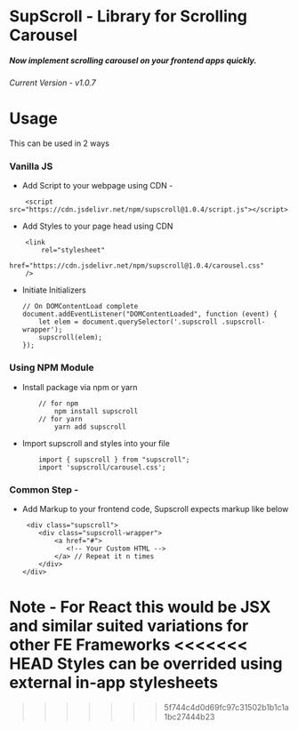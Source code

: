 # SupScroll - Library for Scrolling Carousel

##### Now implement scrolling carousel on your frontend apps quickly.

###### Current Version - v1.0.7

# Usage
This can be used in 2 ways
### Vanilla JS
- Add Script to your webpage using CDN -
```
    <script src="https://cdn.jsdelivr.net/npm/supscroll@1.0.4/script.js"></script>
```

- Add Styles to your page head using CDN
```
    <link 
        rel="stylesheet" 
        href="https://cdn.jsdelivr.net/npm/supscroll@1.0.4/carousel.css" 
    />
```

- Initiate Initializers
    ```
    // On DOMContentLoad complete
    document.addEventListener("DOMContentLoaded", function (event) {
        let elem = document.querySelector('.supscroll .supscroll-wrapper');
        supscroll(elem);
    });
    ```
### Using NPM Module
- Install package via npm or yarn
    ```
        // for npm 
            npm install supscroll
        // for yarn
            yarn add supscroll
    ```
- Import supscroll and styles into your file
    ```
        import { supscroll } from "supscroll";
        import 'supscroll/carousel.css';
    ```
    
### Common Step - 
- Add Markup to your frontend code, Supscroll expects markup like below
    ```
     <div class="supscroll">
        <div class="supscroll-wrapper">
            <a href="#">
               <!-- Your Custom HTML -->
            </a> // Repeat it n times
        </div>
    </div>
    ```
Note - For React this would be JSX and similar suited variations for other FE Frameworks 
<<<<<<< HEAD
Styles can be overrided using external in-app stylesheets
=======
>>>>>>> 5f744c4d0d69fc97c31502b1b1c1a1bc27444b23
